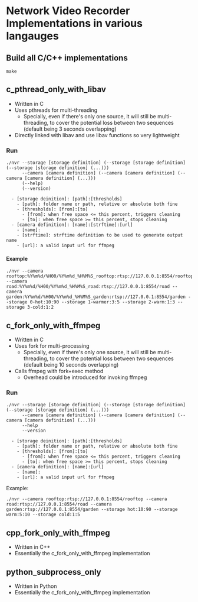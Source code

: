 # Network Video Recorder Implementations in various langauges

## Build all C/C++ implementations
```
make
```

## c_pthread_only_with_libav
 - Written in C
 - Uses pthreads for multi-threading
   - Specially, even if there's only one source, it will still be multi-threading, to cover the potential loss between two sequences (default being 3 seconds overlapping)
 - Directly linked with libav and use libav functions so very lightweight
### Run
```
./nvr --storage [storage definition] (--storage [storage definition] (--storage [storage definition] (...)))
      --camera [camera definition] (--camera [camera definition] (--camera [camera definition] (...)))
      (--help)
      (--version)

  - [storage deinition]: [path]:[thresholds]
    - [path]: folder name or path, relative or absolute both fine
    - [thresholds]: [from]:[to]
      - [from]: when free space <= this percent, triggers cleaning
      - [to]: when free space >= this percent, stops cleaning
  - [camera definition]: [name]:[strftime]:[url]
    - [name]: 
    - [strftime]: strftime definition to be used to generate output name
    - [url]: a valid input url for ffmpeg
```

#### Example
```
./nvr --camera rooftop:%Y%m%d/%H00/%Y%m%d_%H%M%S_rooftop:rtsp://127.0.0.1:8554/rooftop --camera road:%Y%m%d/%H00/%Y%m%d_%H%M%S_road:rtsp://127.0.0.1:8554/road --camera garden:%Y%m%d/%H00/%Y%m%d_%H%M%S_garden:rtsp://127.0.0.1:8554/garden --storage 0-hot:10:90 --storage 1-warmer:3:5 --storage 2-warm:1:3 --storage 3-cold:1:2
```

## c_fork_only_with_ffmpeg
 - Written in C
 - Uses fork for multi-processing
   - Specially, even if there's only one source, it will still be multi-threading, to cover the potential loss between two sequences (default being 10 seconds overlapping)
 - Calls ffmpeg with fork+exec method
   - Overhead could be introduced for invoking ffmpeg
### Run
```
./nvr --storage [storage definition] (--storage [storage definition] (--storage [storage definition] (...)))
      --camera [camera definition] (--camera [camera definition] (--camera [camera definition] (...)))
      --help
      --version

  - [storage deinition]: [path]:[thresholds]
    - [path]: folder name or path, relative or absolute both fine
    - [thresholds]: [from]:[to]
      - [from]: when free space <= this percent, triggers cleaning
      - [to]: when free space >= this percent, stops cleaning
  - [camera definition]: [name]:[url]
    - [name]: 
    - [url]: a valid input url for ffmpeg
```
Example:
```
./nvr --camera rooftop:rtsp://127.0.0.1:8554/rooftop --camera road:rtsp://127.0.0.1:8554/road --camera garden:rtsp://127.0.0.1:8554/garden --storage hot:10:90 --storage warm:5:10 --storage cold:1:5
```

## cpp_fork_only_with_ffmpeg
 - Written in C++
 - Essentially the c_fork_only_with_ffmpeg implementation

## python_subprocess_only
 - Written in Python
 - Essentially the c_fork_only_with_ffmpeg implementation